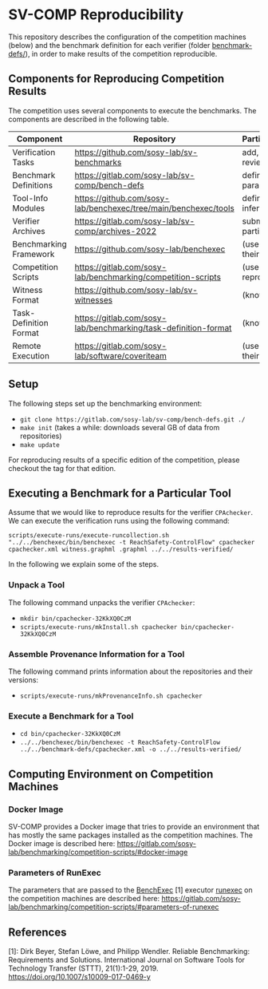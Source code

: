 # SV-COMP Reproducibility
This repository describes the configuration of the competition machines (below)
and the benchmark definition for each verifier (folder [benchmark-defs/](benchmark-defs/)),
in order to make results of the competition reproducible.


## Components for Reproducing Competition Results

The competition uses several components to execute the benchmarks.
The components are described in the following table.

| Component              | Repository                                                      | Participants             |
| ---                    | ---                                                             | ---                      |
| Verification Tasks     | https://github.com/sosy-lab/sv-benchmarks                       | add, fix, review tasks   |
| Benchmark Definitions  | https://gitlab.com/sosy-lab/sv-comp/bench-defs                  | define their parameters  |
| Tool-Info Modules      | https://github.com/sosy-lab/benchexec/tree/main/benchexec/tools | define inferface         |
| Verifier Archives      | https://gitlab.com/sosy-lab/sv-comp/archives-2022               | submit to participate    |
| Benchmarking Framework | https://github.com/sosy-lab/benchexec                           | (use to test their tool) |
| Competition Scripts    | https://gitlab.com/sosy-lab/benchmarking/competition-scripts    | (use to reproduce)       |
| Witness Format         | https://github.com/sosy-lab/sv-witnesses                        | (know)                   |
| Task-Definition Format | https://gitlab.com/sosy-lab/benchmarking/task-definition-format | (know)                   |
| Remote Execution       | https://gitlab.com/sosy-lab/software/coveriteam                 | (use to test their tool) |

## Setup
The following steps set up the benchmarking environment:
- `git clone https://gitlab.com/sosy-lab/sv-comp/bench-defs.git ./`
- `make init` (takes a while: downloads several GB of data from repositories)
- `make update`

For reproducing results of a specific edition of the competition, please checkout the tag for that edition.


## Executing a Benchmark for a Particular Tool

Assume that we would like to reproduce results for the verifier `CPAchecker`.
We can execute the verification runs using the following command:

`scripts/execute-runs/execute-runcollection.sh "../../benchexec/bin/benchexec -t ReachSafety-ControlFlow" cpachecker cpachecker.xml witness.graphml .graphml ../../results-verified/`

In the following we explain some of the steps.

### Unpack a Tool

The following command unpacks the verifier `CPAchecker`:
- `mkdir bin/cpachecker-32KkXQ0CzM`
- `scripts/execute-runs/mkInstall.sh cpachecker bin/cpachecker-32KkXQ0CzM`

### Assemble Provenance Information for a Tool

The following command prints information about the repositories and their versions:
- `scripts/execute-runs/mkProvenanceInfo.sh cpachecker`

### Execute a Benchmark for a Tool

- `cd bin/cpachecker-32KkXQ0CzM`
- `../../benchexec/bin/benchexec -t ReachSafety-ControlFlow ../../benchmark-defs/cpachecker.xml -o ../../results-verified/`


## Computing Environment on Competition Machines

### Docker Image

SV-COMP provides a Docker image that tries to provide an environment
that has mostly the same packages installed as the competition machines.
The Docker image is described here:
https://gitlab.com/sosy-lab/benchmarking/competition-scripts/#docker-image

### Parameters of RunExec

The parameters that are passed to the [BenchExec](https://github.com/sosy-lab/benchexec) [1]
executor [runexec](https://github.com/sosy-lab/benchexec/blob/main/doc/runexec.md) on the competition machines
are described here:
https://gitlab.com/sosy-lab/benchmarking/competition-scripts/#parameters-of-runexec


## References

[1]: Dirk Beyer, Stefan Löwe, and Philipp Wendler.
     Reliable Benchmarking: Requirements and Solutions.
     International Journal on Software Tools for Technology Transfer (STTT), 21(1):1-29, 2019.
     https://doi.org/10.1007/s10009-017-0469-y


